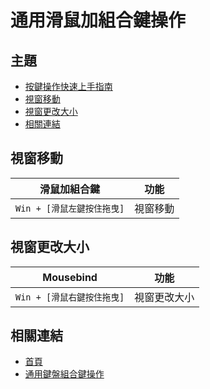 
# 通用滑鼠加組合鍵操作


## 主題

* [按鍵操作快速上手指南](https://samwhelp.github.io/system-modeling/read/zh_tw/quick-start)
* [視窗移動](#視窗移動)
* [視窗更改大小](#視窗更改大小)
* [相關連結](#相關連結)


## 視窗移動

| 滑鼠加組合鍵                 | 功能      |
| ------------------------- | ----------- |
| `Win + [滑鼠左鍵按住拖曳]` | 視窗移動 |


## 視窗更改大小

| Mousebind                  | 功能        |
| -------------------------- | ------------- |
| `Win + [滑鼠右鍵按住拖曳]` | 視窗更改大小 |


## 相關連結

* [首頁](https://samwhelp.github.io/system-modeling/)
* [通用鍵盤組合鍵操作](https://samwhelp.github.io/system-modeling/read/zh_tw/spec-keybind-common)
